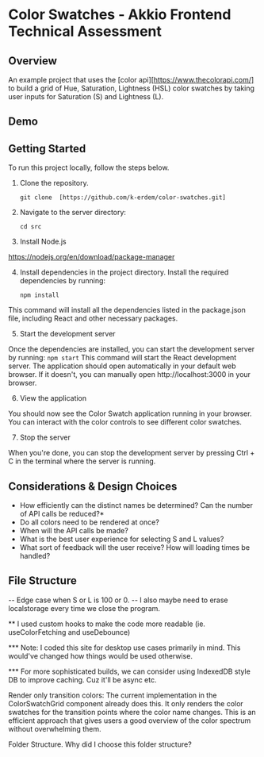 # Color Swatches - Akkio Frontend Technical Assessment

## Overview 
An example project that uses the [color api][https://www.thecolorapi.com/] to build a grid of Hue, Saturation, Lightness (HSL) color swatches by taking user inputs for Saturation (S) and Lightness (L).

## Demo

## Getting Started

To run this project locally, follow the steps below.

1. Clone the repository.

    ```
    git clone  [https://github.com/k-erdem/color-swatches.git]
    ```

2.  Navigate to the server directory:

    ```
    cd src
    ```
    
3. Install Node.js

https://nodejs.org/en/download/package-manager

4. Install dependencies in the project directory. Install the required dependencies by running:

    ```
    npm install
    ```

This command will install all the dependencies listed in the package.json file, including React and other necessary packages.

5. Start the development server

Once the dependencies are installed, you can start the development server by running:
    ```
    npm start
    ```
This command will start the React development server. The application should open automatically in your default web browser. If it doesn't, you can manually open http://localhost:3000 in your browser.

6. View the application

You should now see the Color Swatch application running in your browser. You can interact with the color controls to see different color swatches.

7. Stop the server

When you're done, you can stop the development server by pressing Ctrl + C in the terminal where the server is running.


## Considerations & Design Choices

- How efficiently can the distinct names be determined? Can the number of API calls be reduced?*
- Do all colors need to be rendered at once?
- When will the API calls be made?
- What is the best user experience for selecting S and L values?
- What sort of feedback will the user receive? How will loading times be handled?



## File Structure


-- Edge case when S or L is 100 or 0.
-- I also maybe need to erase localstorage every time we close the program.

** I used custom hooks to make the code more readable (ie. useColorFetching and useDebounce)

*** Note: I coded this site for desktop use cases primarily in mind. This would've changed how things would be used otherwise.

*** For more sophisticated builds, we can consider using IndexedDB style DB to improve caching. Cuz it'll be async etc.

Render only transition colors:
The current implementation in the ColorSwatchGrid component already does this. It only renders the color swatches for the transition points where the color name changes. This is an efficient approach that gives users a good overview of the color spectrum without overwhelming them.

Folder Structure. Why did I choose this folder structure?
